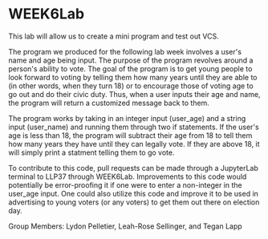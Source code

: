 # WEEK6Lab
This lab will allow us to create a mini program and test out VCS.

The program we produced for the following lab week involves a user's name and age being input. The purpose of the program revolves around a person's ability to vote. The goal of the program is to get young people to look forward to voting by telling them how many years until they are able to (in other words, when they turn 18) or to encourage those of voting age to go out and do their civic duty. Thus, when a user inputs their age and name, the program will return a customized message back to them. 

The program works by taking in an integer input (user_age) and a string input (user_name) and running them through two if statements. If the user's age is less than 18, the program will subtract their age from 18 to tell them how many years they have until they can legally vote. If they are above 18, it will simply print a statment telling them to go vote. 

To contribute to this code, pull requests can be made through a JupyterLab terminal to LLP37 through WEEK6Lab. Improvements to this code would potentially be error-proofing it if one were to enter a non-integer in the user_age input. One could also utilize this code and improve it to be used in advertising to young voters (or any voters) to get them out there on election day.

Group Members: Lydon Pelletier, Leah-Rose Sellinger, and Tegan Lapp
